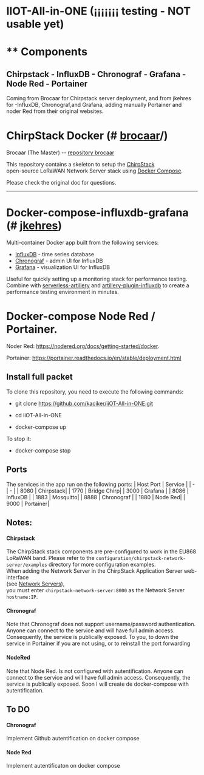 # IIOT-All-in-ONE    (¡¡¡¡¡¡¡ testing - NOT usable yet)

# ** Components 

## Chirpstack - InfluxDB - Chronograf - Grafana - Node Red - Portainer
Coming from Brocaar for Chirpstack server deployment, and from jkehres for -InfluxDB, Chronograf,and Grafana, adding manually Portainer and noder Red from their original websites.

# ChirpStack Docker   (# [brocaar](https://github.com/brocaar/chirpstack-docker)/)
Brocaar (The Master) -- [repository brocaar](https://github.com/brocaar/chirpstack-docker)
  
This repository contains a skeleton to setup the [ChirpStack](https://www.chirpstack.io)  
open-source LoRaWAN Network Server stack using [Docker Compose](https://docs.docker.com/compose/).  
  
Please check the original doc for questions.
  __________________________________________


# Docker-compose-influxdb-grafana (# [jkehres](https://github.com/jkehres))

Multi-container Docker app built from the following services:

* [InfluxDB](https://github.com/influxdata/influxdb) - time series database
* [Chronograf](https://github.com/influxdata/chronograf) - admin UI for InfluxDB
* [Grafana](https://github.com/grafana/grafana) - visualization UI for InfluxDB

Useful for quickly setting up a monitoring stack for performance testing. Combine with [serverless-artillery](https://github.com/Nordstrom/serverless-artillery) and [artillery-plugin-influxdb](https://github.com/Nordstrom/artillery-plugin-influxdb) to create a performance testing environment in minutes.

  # Docker-compose Node Red / Portainer.
  
  Noder Red: https://nodered.org/docs/getting-started/docker.
  
  Portainer: https://portainer.readthedocs.io/en/stable/deployment.html
  
## Install full packet

To clone this repository, you need to execute the following commands:

- git clone https://github.com/kaciker/iiOT-All-in-ONE.git

- cd iiOT-All-in-ONE

- docker-compose up

To stop it:

- docker-compose stop

## Ports

The services in the app run on the following ports:
| Host Port | Service |
| - | - |
| 8080 | Chirpstack|
| 1770 | Bridge Chirp|
| 3000 | Grafana |
| 8086 | InfluxDB |
| 1883 | Mosquitto|
| 8888 | Chronograf |
| 1880 | Node Red|
| 9000 | Portainer|

**Notes:** 
-------------
#### Chirpstack  
The ChirpStack stack components are pre-configured to work in the EU868 LoRaWAN band. Please refer  to the `configuration/chirpstack-network-server/examples` directory for more configuration  examples.  
When adding the Network Server in the ChirpStack Application Server web-interface  
(see [Network Servers](https://www.chirpstack.io/application-server/use/network-servers/)),  
you must enter `chirpstack-network-server:8000` as the Network Server `hostname:IP`.
#### Chronograf
Note that Chronograf does not support username/password authentication. Anyone can connect to the service and will have full admin access. Consequently, the service is  publically exposed.
To you, to down the service in Portainer if you are not using, or to reinstall the port forwarding 
#### NodeRed
Note that Node Red. Is not configured with autentification. Anyone can connect to the service and will have full admin access. Consequently, the service is  publically exposed.
Soon I will create de docker-compose with autentification.


## To DO
#### Chronograf
Implement Github autentification on docker compose
#### Node Red
Implement autentificaton on docker compose
